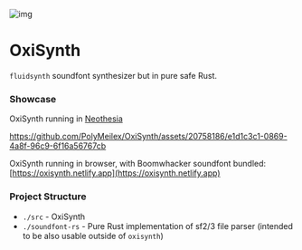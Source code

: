 ![img](https://github.com/PolyMeilex/OxiSynth/assets/20758186/3773d917-920f-498b-94a1-a7504bd986f8)


# OxiSynth

`fluidsynth` soundfont synthesizer but in pure safe Rust.

### Showcase

OxiSynth running in [Neothesia](https://github.com/PolyMeilex/Neothesia)

https://github.com/PolyMeilex/OxiSynth/assets/20758186/e1d1c3c1-0869-4a8f-96c9-6f16a56767cb

OxiSynth running in browser, with Boomwhacker soundfont bundled:
[https://oxisynth.netlify.app](https://oxisynth.netlify.app)

### Project Structure

- `./src` - OxiSynth
- `./soundfont-rs` - Pure Rust implementation of sf2/3 file parser (intended to be also usable outside of `oxisynth`)
